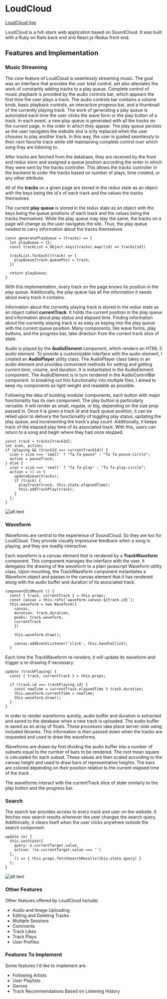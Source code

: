 # LoudCloud

[LoudCloud live](http://loud-cloud.herokuapp.com "Live Link")

LoudCloud is a full-stack web application based on SoundCloud. It was built with a Ruby on Rails back end and React.js-Redux front end.

## Features and Implementation

### Music Streaming

The core feature of LoudCloud is seamlessly streaming music. The goal was an interface that provides the user total control, yet also alleviates the work of constantly adding tracks to a play queue. Complete control of music playback is provided by the audio controls bar, which appears the first time the user plays a track. The audio controls bar contains a volume knob, basic playback controls, an interactive progress bar, and a thumbnail of the currently playing track. The work of generating a play queue is automated each time the user clicks the wave form or the play button of a track. In each event, a new play queue is generated with all the tracks on the current page, in the order in which they appear. The play queue persists as the user navigates the website and is only replaced when the user chooses to play another track. In this way, the user is guided seamlessly to their next favorite track while still maintaining complete control over which song they are listening to.

After tracks are fetched from the database, they are received by the front end redux store and assigned a queue position according the order in which they were sent by the tracks controller. This allows the tracks controller in the backend to order the tracks based on number of plays, time created, or any other attribute.

All of the **tracks** on a given page are stored in the redux state as an object with the keys being the id's of each track and the values the tracks themselves.

The current **play queue** is stored in the redux state as an object with the keys being the queue positions of each track and the values being the tracks themselves. While the play queue may stay the same, the tracks on a page will change as the user navigates the site. Thus, the play queue needed to carry information about the tracks themselves.

```
const generatePlayQueue = (tracks) => {
  let playQueue = {};
  const trackList = Object.keys(tracks).map((id) => tracks[id])

  trackList.forEach((track) => {
    playQueue[track.queuePos] = track;
  })

  return playQueue;
}
```

With this implementation, every track on the page knows its position in the play queue. Additionally, the play queue has all the information it needs about every track it contains.

Information about the currently playing track is stored in the redux state as an object called **currentTrack**. It holds the current position in the play queue and information about play status and elapsed time. Finding information about the currently playing track is as easy as keying into the play queue with the current queue position. Many components, like wave forms, play buttons, and the progress bar, take direction from the current track slice of state.

Audio is played by the **AudioElement** component, which renders an HTML 5 audio element. To provide a customizable interface with the audio element, I created an **AudioPlayer** utility class. The AudioPlayer class takes in an audio element and provides convenient methods for setting and getting current time, volume, and duration. It is instantiated in the AudioElement component. The AudioElement is in turn rendered in the AudioControlBar component. In breaking out this functionality into multiple files, I aimed to keep my components as light-weight and readable as possible.

Following the idea of building modular components, each button with major functionality has its own component. The play button is particularly versatile. It will render as small, regular, or big, depending on the size prop passed in. Once it is given a track id and track queue position, it can be relied upon to delivery the functionality of toggling play status, updating the play queue, and incrementing the track's play count. Additionally, it keeps track of the elapsed play time of its associated track. With this, users can return to a song and begin where they had once stopped.

```
const track = tracks[trackId];
let icon, action;
if (playing && (trackId === currentTrackId)) {
  icon = size === 'small' ? "fa fa-pause" : "fa fa-pause-circle";
  action = pauseTrack;
} else {
  icon = size === 'small' ? "fa fa-play" : "fa fa-play-circle";
  action = () => {
    updateQueue(tracks);
    if (track) {
      playTrack(track, this.state.elapsedTime);
      this.addTrackPlay(track);
    }
  };
}
```

![alt text](http://g.recordit.co/boiH4NcFtp.gif "Waveform Gif")

### Waveform

Waveforms are central to the experience of SoundCloud. So they are too for LoudCloud. They provide visually impressive feedback when a song is playing, and they are readily interactive.

Each waveform is a canvas element that is rendered by a **TrackWaveform** component. This component manages the interface with the user. It delegates the drawing of the waveform to a plain javascript Waveform utility class. Upon mounting, the TrackWaveform component instantiates a Waveform object and passes in the canvas element that it has rendered along with the audio buffer and duration of its associated track.

```
componentDidMount () {
  const { track, currentTrack } = this.props;
  const canvas = this.refs[`waveform-canvas-${track.id}`];
  this.waveform = new Waveform({
    canvas,
    duration: track.duration,
    peaks: track.waveform,
    currentTrack
    })

    this.waveform.draw();

    canvas.addEventListener('click', this.handleClick);
  }
  ```

Each time the TrackWaveform re-renders, it will update its waveform and trigger a re-drawing if necessary.

```
update (trackPlaying) {
  const { track, currentTrack } = this.props;

  if (track.id === trackPlaying.id) {
    const newTime = currentTrack.elapsedTime % track.duration;
    this.waveform.currentTime = newTime;
    this.waveform.draw();
  }
}
```

In order to render waveforms quickly, audio buffer and duration is extracted and saved to the database when a new track is uploaded. The audio buffer is saved as an array of floats. These processes take place server-side using included libraries. This information is then passed down when the tracks are requested and used to draw the waveforms.

Waveforms are drawn by first dividing the audio buffer into a number of subsets equal to the number of bars to be rendered. The root mean square is calculated for each subset. These values are then scaled according to the canvas height and used to draw bars of representative heights. The bars are colored depending on their position relative to the current elapsed time of the track.

The waveforms interact with the currentTrack slice of state similarly to the play button and the progress bar.

### Search

The search bar provides access to every track and user on the website. It fetches new search results whenever the user changes the search query. Additionally, it clears itself when the user clicks anywhere outside the search component.

```
update (e) {
  this.setState({
    query: e.currentTarget.value,
    active: !(e.currentTarget.value === '')
  },
    () => { this.props.fetchSearchResults(this.state.query) }
  );
}
```

![alt text](http://g.recordit.co/AIx4P1mnDG.gif "Search Bar Gif")

### Other Features

Other features offered by LoudCloud include:

- Audio and Image Uploading
- Editing and Deleting Tracks
- Multiple Sessions
- Comments
- Track Likes
- Track Plays
- User Profiles

### Features To Implement

Some features I'd like to implement are:

- Following Artists
- User Playlists
- Genres
- Track Recommendations Based on Listening History
